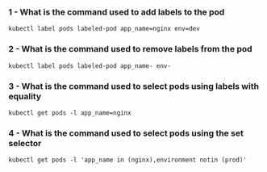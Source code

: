 
### 1 - What is the command used to add labels to the pod

```
kubectl label pods labeled-pod app_name=nginx env=dev
```


### 2 - What is the command used to remove labels from the pod

```
kubectl label pods labeled-pod app_name- env- 
```

### 3 - What is the command used to select pods using labels with equality

```
kubectl get pods -l app_name=nginx
```

### 4 - What is the command used to select pods using the set selector

```
kubectl get pods -l 'app_name in (nginx),environment notin (prod)'
```